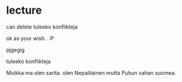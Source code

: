# lecture
can delete
tuleeko konflikteja

ok as your wish . :P











pjgegig

tuleeko konflikteja


Moikka ma olen sarita. olen Nepalilainen mutta Puhun vahan suomea.


